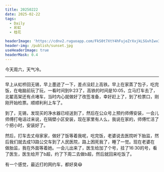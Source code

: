```yaml
---
title: 20250222
date: 2025-02-22
tags:
  - Daily
  - 彩虹
  - 桂花

headerImage: 'https://cdnv2.ruguoapp.com/FkS0t7XtY4hFujeZrXxjkLSGvhIwv3.jpg'
header-img: /publish/sunset.jpg
useHeaderImage: true
headerMask: 0.4
---
```


今天周六，天气冷。

---

早上从虹桥回无锡，早上墨迹了一下，差点没赶上高铁。早上在家蒸了包子，吃完饭，在电脑前玩了玩，一看时间到9:23了，高铁的时间是10:05，立马打车去了，北翟高架还有点堵车，当时内心就做好了改签准备，幸好赶上了，到了检票口，刚刚开始检票。顺顺利利上车了。

到了，无锡，发现买的净水器已经送到了，然后在公众号上预约师傅安装，一会儿师傅打电话过来说，在隔壁小区安装，现在家里有人么，我说在家的，师傅忙活了个把小时，安装好了。

然后，打车去丈母家家，做好了饭等着我呢，吃完饭，老婆说去医院听下胎监，然后我们就去成13路公交车到了人民医院，路上困死我了，睡了一觉。现在老婆在做胎监，我在外面等着她。一会儿出来了，医生给加了个号，挂了16:30的号，看了医生，医生给开了b超，约了下周二去做b超，然后就回来吃饭了。

有一个感觉，最近打的网约车，都好臭😷
